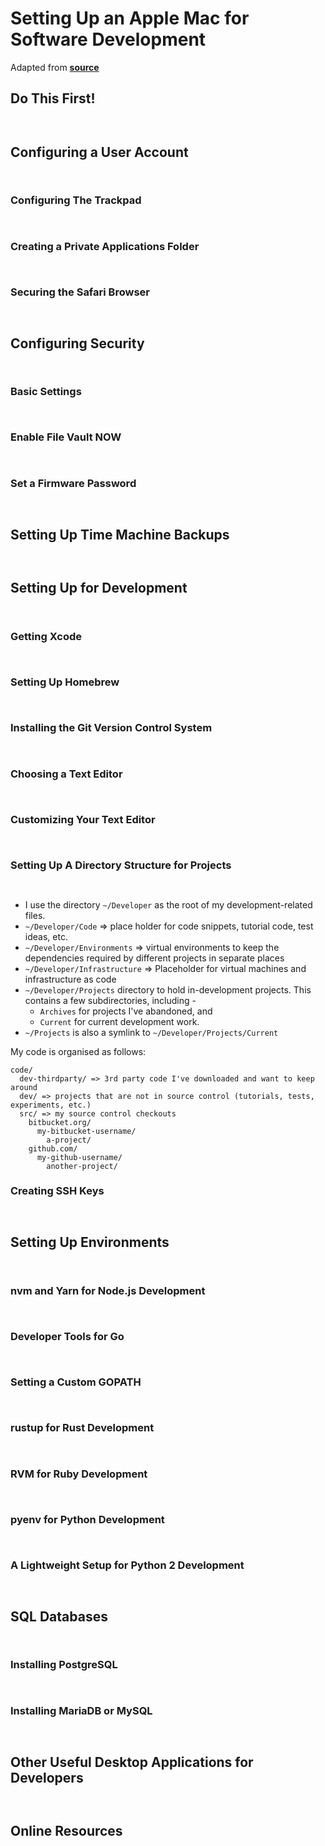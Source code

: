 # Setting Up an Apple Mac for Software Development

Adapted from [__source__](http://www.stuartellis.name/articles/mac-setup/#setting-up-a-directory-structure-for-projects)
## Do This First!
` `
## Configuring a User Account
` `
### Configuring The Trackpad
` `
### Creating a Private Applications Folder
` `
### Securing the Safari Browser
` `
## Configuring Security
` `
### Basic Settings
` `
### Enable File Vault NOW
` `
### Set a Firmware Password
` `
## Setting Up Time Machine Backups
` `
## Setting Up for Development
` `
### Getting Xcode
` `
### Setting Up Homebrew
` `
### Installing the Git Version Control System
` `
### Choosing a Text Editor
` `
### Customizing Your Text Editor
` `
### Setting Up A Directory Structure for Projects
` `
- I use the directory `~/Developer` as the root of my development-related files. 
- `~/Developer/Code` => place holder for code snippets, tutorial code, test ideas, etc.
- `~/Developer/Environments` => virtual environments to keep the dependencies required by different projects in separate places
- `~/Developer/Infrastructure` => Placeholder for virtual machines and infrastructure as code
- `~/Developer/Projects` directory to hold in-development projects. This contains a few subdirectories, including -
  - `Archives` for projects I've abandoned, and 
  - `Current` for current development work. 
- `~/Projects` is also a symlink to `~/Developer/Projects/Current`

My code is organised as follows: 

```
code/
  dev-thirdparty/ => 3rd party code I've downloaded and want to keep around
  dev/ => projects that are not in source control (tutorials, tests, experiments, etc.)
  src/ => my source control checkouts
    bitbucket.org/
      my-bitbucket-username/
        a-project/
    github.com/
      my-github-username/
        another-project/
```

### Creating SSH Keys
` `


## Setting Up Environments
` `
### nvm and Yarn for Node.js Development
` `
### Developer Tools for Go
` `
### Setting a Custom GOPATH
` `
### rustup for Rust Development
` `
### RVM for Ruby Development
` `
### pyenv for Python Development
` `
### A Lightweight Setup for Python 2 Development
` `

## SQL Databases
` `
### Installing PostgreSQL
` `
### Installing MariaDB or MySQL
` `

## Other Useful Desktop Applications for Developers
` `
## Online Resources
` `